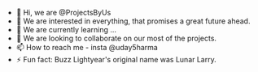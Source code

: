 - 👋 Hi, we are @ProjectsByUs
- 👀 We are interested in everything, that promises a great future ahead.
- 🌱 We are currently learning ...
- 💞️ We are looking to collaborate on our most of the projects.
- 📫 How to reach me - insta @uday5harma
- ⚡ Fun fact: Buzz Lightyear's original name was Lunar Larry.

<!---
ProjectsByUs/ProjectsByUs is a ✨ special ✨ repository because its `README.md` (this file) appears on your GitHub profile.
You can click the Preview link to take a look at your changes.
--->
